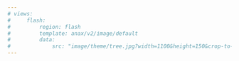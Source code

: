 ```yaml
---
# views:
#     flash:
#         region: flash
#         template: anax/v2/image/default
#         data:
#             src: "image/theme/tree.jpg?width=1100&height=150&crop-to-fit&area=0,0,30,0"
---
```

